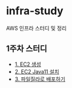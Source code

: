 # infra-study
AWS 인프라 스터디 및 정리

## 1주차 스터디

- [1. EC2 생성](https://github.com/ssoop-yoon/infra-study/tree/main/1%EC%A3%BC%EC%B0%A8%20EC2/EC2_%EC%83%9D%EC%84%B1)
- [2. EC2 Java11 설치](https://github.com/ssoop-yoon/infra-study/tree/main/1%EC%A3%BC%EC%B0%A8%20EC2/EC2_Java11_%EC%84%A4%EC%B9%98)
- [3. 파일질라로 배포하기](https://github.com/ssoop-yoon/infra-study/tree/main/1%EC%A3%BC%EC%B0%A8%20EC2/%ED%8C%8C%EC%9D%BC%EC%A7%88%EB%9D%BC_%EB%B0%B0%ED%8F%AC)